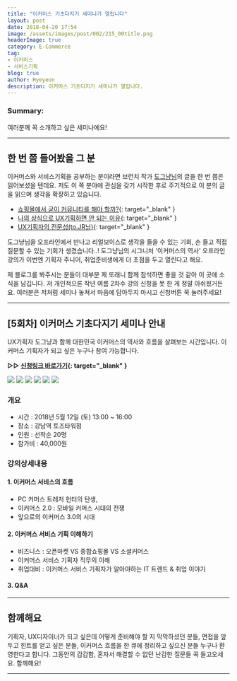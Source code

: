 ```yaml
---
title: "이커머스 기초다지기 세미나가 열립니다"
layout: post
date: 2018-04-20 17:54
image: /assets/images/post/002/215_00title.png
headerImage: true
category: E-Commerce
tag:
- 이커머스
- 서비스기획
blog: true
author: Hyeyeon
description: 이커머스 기초다지기 세미나가 열립니다.
---
```


### Summary:

여러분께 꼭 소개하고 싶은 세미나에요!

---

## 한 번 쯤 들어봤을 그 분

이커머스와 서비스기획을 공부하는 분이라면 브런치 작가 [도그냥님](https://brunch.co.kr/@windydog)의 글을 한 번 쯤은 읽어보셨을 텐데요. 저도 이 쪽 분야에 관심을 갖기 시작한 후로 주기적으로 이 분의 글을 읽으며 생각을 확장하고 있습니다.

* [쇼핑몰에서 굳이 커뮤니티를 해야 할까?](https://brunch.co.kr/@windydog/49){: target="_blank" }
* [나의 상식으로 UX기획하면 안 되는 이유](https://brunch.co.kr/@windydog/138){: target="_blank" }
* [UX기획자의 전문성(to.JR님)](https://brunch.co.kr/@windydog/59){: target="_blank" }

도그냥님을 오프라인에서 만나고 리얼보이스로 생각을 들을 수 있는 기회, 손 들고 직접 질문할 수 있는 기회가 생겼습니다..! 도그냥님의 시그니처 '이커머스의 역사' 오프라인 강의가 이번엔 기획자 주니어, 취업준비생에게 더 초점을 두고 열린다고 해요.

제 블로그를 봐주시는 분들이 대부분 제 또래니 함께 참석하면 좋을 것 같아 이 곳에 소식을 남깁니다. 저 개인적으론 작년 여름 2차수 강의 신청을 못 한 게 정말 아쉬웠거든요. 여러분은 저처럼 세미나 놓쳐서 마음에 담아두지 마시고 신청버튼 꾹 눌러주세요!

---

## [5회차] 이커머스 기초다지기 세미나 안내

UX기획자 도그냥과 함께 대한민국 이커머스의 역사와 흐름을 살펴보는 시간입니다. 이커머스 기획자가 되고 싶은 누구나 참여 가능합니다.

**▷▷ [신청링크 바로가기](https://onoffmix.com/event/135118){: target="_blank" }**

![](/assets/images/post/002/215_01.png)
![](/assets/images/post/002/215_02.png)
![](/assets/images/post/002/215_03.png)
![](/assets/images/post/002/215_04.png)
![](/assets/images/post/002/215_05.png)
![](/assets/images/post/002/215_06.png)

### 개요

* 시간 : 2018년 5월 12일 (토) 13:00 ~ 16:00
* 장소 : 강남역 토즈타워점
* 인원 : 선착순 20명
* 참가비 : 40,000원

### 강의상세내용

#### 1. 이커머스 서비스의 흐름

  * PC 커머스 트레저 헌터의 탄생,
  * 이커머스 2.0 : 모바일 커머스 시대의 전쟁
  * 앞으로의 이커머스 3.0의 시대

#### 2. 이커머스 서비스 기획 이해하기

  * 비즈니스 : 오픈마켓 VS 종합쇼핑몰 VS 소셜커머스
  * 이커머스 서비스 기획자 직무의 이해
  * 취업대비 : 이커머스 서비스 기획자가 알아야하는 IT 트렌드 & 취업 이야기

#### 3. Q&A   

---

## 함께해요

기획자, UX디자이너가 되고 싶은데 어떻게 준비해야 할 지 막막하셨던 분들, 면접을 앞두고 힌트를 얻고 싶은 분들, 이커머스 흐름을 한 큐에 정리하고 싶으신 분들 누구나 환영한다고 합니다. 그동안의 갑갑함, 혼자서 해결할 수 없던 난감한 질문들 꼭 들고오세요. 함께해요!

---
